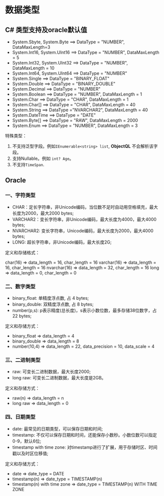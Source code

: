 # 数据类型

## C# 类型支持及oracle默认值
 + System.Sbyte, System.Byte ==> DataType = "NUMBER", DataMaxLength=3
 + System.Int16, System.UInt16 ==> DataType = "NUMBER", DataMaxLength = 5
 + System.Int32, System.UInt32 ==> DataType = "NUMBER", DataMaxLength = 10
 + System.Int64, System.UInt64 ==> DataType = "NUMBER"
 + System.Single ==> DataType = "BINARY_FLOAT"
 + System.Double ==> DataType = "BINARY_DOUBLE"
 + System.Decimal ==> DataType = "NUMBER"
 + System.Boolean ==> DataType = "NUMBER", DataMaxLength = 1
 + System.Char ==> DataType = "CHAR", DataMaxLength = 1
 + System.Char[] ==> DataType = "CHAR", DataMaxLength = 40
 + System.String ==> DataType ="NVARCHAR2", DataMaxLength = 40
 + System.DateTime ==> DataType = "DATE"
 + System.Byte[] ==> DataType = "RAW", DataMaxLength = 2000
 + System.Enum ==> DataType = "NUMBER", DataMaxLength = 3



特殊类型：
1. 不支持泛型字段。例如`IEnumerable<string> list`, __ObjectQL__ 不会解析该字段。
2. 支持Nullable。例如 `int? Age`。
3. 不支持`TimeSpan`.

## Oracle

### 一、字符类型

 + CHAR：定长字符串，非Unicode编码，当位数不足时自动用空格填充，最大长度为2000，最大2000 bytes;
 + VARCHAR2：变长字符串，非Unicode编码，最大长度为4000，最大4000 bytes;
 + NVARCHAR2: 变长字符串，Unicode编码，最大长度为2000，最大4000 bytes;
 + LONG: 超长字符串，非Unicode编码，最大长度2G;

 定义和存储格式：

 char(16) => data_length = 16, char_length = 16
 varchar(16) => data_length = 16, char_length = 16
 nvarchar(16) => data_length = 32, char_length = 16
 long => data_length = 0, char_length = 0

### 二、数字类型

+ binary_float: 单精度浮点数, 占 4 bytes;
+ binary_double: 双精度浮点数, 占 8 bytes;
+ number(p,s): p表示精度(总长度)，s表示小数位数，最多存储38位数字，占 22 bytes;

定义和存储方式：

 + binary_float => data_length = 4
 + binary_double => data_length = 8
 + number(10,4) => data_length = 22, data_precision = 10, data_scale = 4

 ### 三、二进制类型

 + raw: 可变长二进制数据，最大长度2000;
 + long raw: 可变长二进制数据，最大长度是2GB。

 定义和存储方式：

 + raw(n) => data_length = n
 + long raw => data_length = 0

 ### 四、日期类型
 + date: 最常见的日期类型，可以保存日期和时间;
 + timestamp: 不仅可以保存日期和时间，还能保存小数秒。小数位数可以指定0-9，默认6位;
 + timestamp with time zone: 对timestamp进行了扩展，用于存储时区、时间戳以及时区位移值;

 定义和存储方式：

 + date => date_type = DATE
 + timestamp(n) => date_type = TIMESTAMP(n)
 + timestamp(n) with time zone => date_type = TIMESTAMP(n) WITH TIME ZONE
